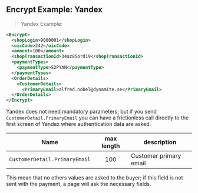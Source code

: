 
## Encrypt Example: Yandex

> Yandex Example: 

```xml
<Encrypt>
  <shopLogin>9000001</shopLogin>
  <uicCode>242</uicCode>
  <amount>100</amount>
  <shopTransactionId>34az85ord19</shopTransactionId>
  <paymentTypes>
    <paymentType>S2PYAN</paymentType>
  </paymentTypes>
  <OrderDetails>
    <CustomerDetails>
      <PrimaryEmail>alfred.nobel@dynamite.se</PrimaryEmail>
  </OrderDetails>
</Encrypt>
```

Yandex does not need mandatory parameters; but if you send  `CustomerDetail.PrimaryEmail` you can have a frictionless call directly to the first screen of Yandex where authentication data are asked.

| Name | max length | description |
| ---- | :--------: | ----------- |
| `CustomerDetail.PrimaryEmail` | 100 | Customer primary email |

This mean that no others values are asked to the buyer; if this field is not sent with the payment, a page will ask the necessary fields.
